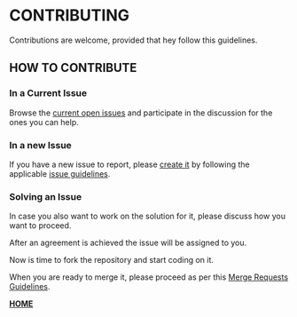 # CONTRIBUTING

Contributions are welcome, provided that hey follow this guidelines.


## HOW TO CONTRIBUTE

### In a Current Issue

Browse the [current open issues](https://gitlab.com/exadra37-docker-images/dockerize-graphical-user-interface-app-demo/issues) and participate in the
discussion for the ones you can help.


### In a new Issue

If you have a new issue to report, please [create it](https://gitlab.com/exadra37-docker-images/dockerize-graphical-user-interface-app-demo/issues/new) by
following the applicable [issue guidelines](https://gitlab.com/exadra37-docker-images/dockerize-graphical-user-interface-app-demo/blob/master/docs/how-to/create_an_issue.md).


### Solving an Issue

In case you also want to work on the solution for it, please discuss how you want to proceed.

After an agreement is achieved the issue will be assigned to you.

Now is time to fork the repository and start coding on it.

When you are ready to merge it, please proceed as per this [Merge Requests Guidelines](https://gitlab.com/exadra37-docker-images/dockerize-graphical-user-interface-app-demo/blob/master/docs/how-to/create_a_merge_request.md).


**[HOME](https://gitlab.com/exadra37-docker-images/dockerize-graphical-user-interface-app-demo)**
